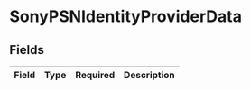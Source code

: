 # SonyPSNIdentityProviderData


## Fields

| Field       | Type        | Required    | Description |
| ----------- | ----------- | ----------- | ----------- |
